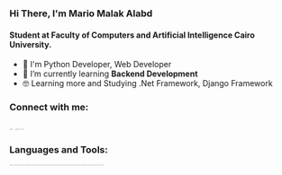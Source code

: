 ### Hi There, I'm Mario Malak Alabd

#### Student at Faculty of Computers and Artificial Intelligence Cairo University.

- 🐍 I'm Python Developer, Web Developer
- 🤩 I’m currently learning **Backend Development**
- 🤓 Learning more and Studying .Net Framework, Django Framework

### Connect with me:

<a href = "https://www.facebook.com/mario.alabd"><img src="https://www.svgrepo.com/show/506656/facebook.svg" alt="facebook" style="zoom: 8%;" /></a>   <a href = "https://www.linkedin.com/in/mario-alabd-1a6467221/"><img src="https://www.svgrepo.com/show/506517/linkedin.svg" alt="image-20230228193501160" style="zoom:8%;" /></a>

### Languages and Tools:

<img src="https://www.svgrepo.com/show/452091/python.svg" alt="image-20230228194006317" style="zoom: 8%;" /><img src="https://www.svgrepo.com/show/373554/django.svg" alt="image-20230228194016044" style="zoom: 8%;" /><img src="https://www.svgrepo.com/show/373527/cpp2.svg" alt="image-20230228194045394" style="zoom:8%;" /><img src="https://www.svgrepo.com/show/452184/csharp.svg" alt="image-20230228194058803" style="zoom:8%;" /><img src="https://www.svgrepo.com/show/452234/java.svg" alt="image-20230228194108546" style="zoom:8%;" /><img src="https://www.svgrepo.com/show/506497/github.svg" alt="image-20230228194203096" style="zoom:8%;" /><img src="https://www.svgrepo.com/show/452210/git.svg" alt="image-20230228194211216" style="zoom:8%;" /><img src="https://www.svgrepo.com/show/473577/css3.svg" alt="image-20230228194320895" style="zoom:8%;" /><img src="https://www.svgrepo.com/show/473654/html5.svg" alt="image-20230228194332836" style="zoom:8%;" /><img src="https://www.svgrepo.com/show/341068/sql.svg" alt="image-20230228194342239" style="zoom:8%;" /><img src="https://www.svgrepo.com/show/306591/postgresql.svg" style="zoom:8%;" /><img src="https://www.svgrepo.com/show/485616/atom.svg" style="zoom:8%;" /><img src="https://www.svgrepo.com/show/330319/dot-net.svg" style="zoom:8%;" /><img src="https://www.svgrepo.com/show/378478/vscode-fill.svg" style="zoom:8%;" /> 